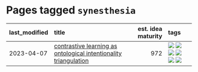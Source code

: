 # Pages tagged `synesthesia`

|last_modified|title|est. idea maturity|tags
|:---|:---|---:|:---|
|2023-04-07|[contrastive learning as ontological intentionality triangulation](../contrastive_learning_as_ontological_intentionality_triangulation.md)|972|[![](https://img.shields.io/badge/tag-meta-9c3a4a)](../tags/meta.md) [![](https://img.shields.io/badge/tag-philosophy-a68128)](../tags/philosophy.md) [![](https://img.shields.io/badge/tag-semiotics-71e862)](../tags/semiotics.md) [![](https://img.shields.io/badge/tag-synesthesia-ad342b)](../tags/synesthesia.md) [![](https://img.shields.io/badge/tag-theory-a3a5e9)](../tags/theory.md) [![](https://img.shields.io/badge/tag-wip-f14da)](../tags/wip.md)|